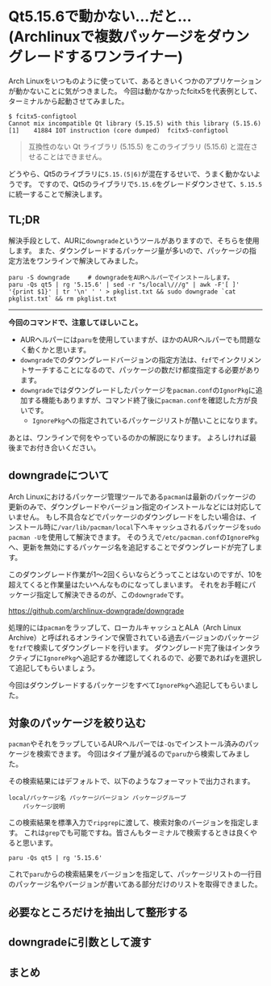 # Qt5.15.6で動かない…だと…(Archlinuxで複数パッケージをダウングレードするワンライナー)

Arch Linuxをいつものように使っていて、あるときいくつかのアプリケーションが動かないことに気がつきました。
今回は動かなかったfcitx5を代表例として、ターミナルから起動させてみました。

```bash:terminal
$ fcitx5-configtool
Cannot mix incompatible Qt library (5.15.5) with this library (5.15.6)
[1]    41884 IOT instruction (core dumped)  fcitx5-configtool
```

> 互換性のない Qt ライブラリ (5.15.5) をこのライブラリ (5.15.6) と混在させることはできません。

どうやら、Qt5のライブラリに`5.15.(5|6)`が混在するせいで、うまく動かないようです。
ですので、Qt5のライブラリで`5.15.6`をグレードダウンさせて、`5.15.5`に統一することで解決します。

## TL;DR

解決手段として、AURに`downgrade`というツールがありますので、そちらを使用します。
また、ダウングレードするパッケージ量が多いので、パッケージの指定方法をワンラインで解決してみました。

```bash:terminal
paru -S downgrade     # downgradeをAURヘルパーでインストールします。
paru -Qs qt5 | rg '5.15.6' | sed -r "s/local\///g" | awk -F'[ ]' '{print $1}' | tr '\n' ' ' > pkglist.txt && sudo downgrade `cat pkglist.txt` && rm pkglist.txt
```

---

**今回のコマンドで、注意してほしいこと。**
- AURヘルパーには`paru`を使用していますが、ほかのAURヘルパーでも問題なく動くかと思います。
- `downgrade`でのダウングレードバージョンの指定方法は、`fzf`でインクリメントサーチすることになるので、パッケージの数だけ都度指定する必要があります。
- `downgrade`ではダウングレードしたパッケージを`pacman.conf`の`IgnorPkg`に追加する機能もありますが、コマンド終了後に`pacman.conf`を確認した方が良いです。
    - `IgnorePkg`への指定されているパッケージリストが酷いことになります。

あとは、ワンラインで何をやっているのかの解説になります。
よろしければ最後までお付き合いください。


## downgradeについて

Arch Linuxにおけるパッケージ管理ツールである`pacman`は最新のパッケージの更新のみで、ダウングレードやバージョン指定のインストールなどには対応していません。
もし不具合などでパッケージのダウングレードをしたい場合は、インストール時に`/var/lib/pacman/local`下へキャッシュされるパッケージを`sudo pacman -U`を使用して解決できます。
そのうえで`/etc/pacman.conf`の`IgnorePkg`へ、更新を無効にするパッケージ名を追記することでダウングレードが完了します。

このダウングレード作業が1～2回くらいならどうってことはないのですが、10を超えてくると作業量はたいへんなものになってしまいます。
それをお手軽にパッケージ指定して解決できるのが、この`downgrade`です。

https://github.com/archlinux-downgrade/downgrade

処理的には`pacman`をラップして、ローカルキャッシュとALA（Arch Linux Archive）と呼ばれるオンラインで保管されている過去バージョンのパッケージを`fzf`で検索してダウングレードを行います。
ダウングレード完了後はインタラクティブに`IgnorePkg`へ追記するか確認してくれるので、必要であれば`y`を選択して追記してもらいましょう。

今回はダウングレードするパッケージをすべて`IgnorePkg`へ追記してもらいました。

## 対象のパッケージを絞り込む

`pacman`やそれをラップしているAURヘルパーでは`-Qs`でインストール済みのパッケージを検索できます。
今回はタイプ量が減るので`paru`から検索してみました。

その検索結果にはデフォルトで、以下のようなフォーマットで出力されます。

```
local/パッケージ名 パッケージバージョン パッケージグループ
    パッケージ説明
```

この検索結果を標準入力で`ripgrep`に渡して、検索対象のバージョンを指定します。
これは`grep`でも可能ですね。皆さんもターミナルで検索するときは良くやると思います。

```
paru -Qs qt5 | rg '5.15.6'
```

これで`paru`からの検索結果をバージョンを指定して、パッケージリストの一行目のパッケージ名やバージョンが書いてある部分だけのリストを取得できました。

## 必要なところだけを抽出して整形する



## downgradeに引数として渡す



## まとめ



